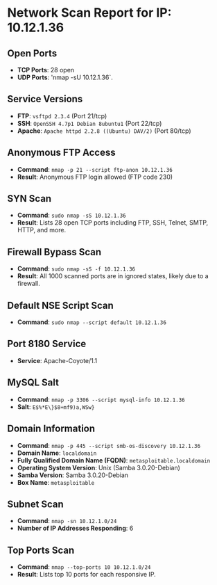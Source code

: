 # Network Scan Report for IP: 10.12.1.36

## Open Ports
- **TCP Ports**: 28 open
- **UDP Ports**: 'nmap -sU 10.12.1.36`.

## Service Versions
- **FTP**: `vsftpd 2.3.4` (Port 21/tcp)
- **SSH**: `OpenSSH 4.7p1 Debian 8ubuntu1` (Port 22/tcp)
- **Apache**: `Apache httpd 2.2.8 ((Ubuntu) DAV/2)` (Port 80/tcp)

## Anonymous FTP Access
- **Command**: `nmap -p 21 --script ftp-anon 10.12.1.36`
- **Result**: Anonymous FTP login allowed (FTP code 230)

## SYN Scan
- **Command**: `sudo nmap -sS 10.12.1.36`
- **Result**: Lists 28 open TCP ports including FTP, SSH, Telnet, SMTP, HTTP, and more.

## Firewall Bypass Scan
- **Command**: `sudo nmap -sS -f 10.12.1.36`
- **Result**: All 1000 scanned ports are in ignored states, likely due to a firewall.

## Default NSE Script Scan
- **Command**: `sudo nmap --script default 10.12.1.36`

## Port 8180 Service
- **Service**: Apache-Coyote/1.1

## MySQL Salt
- **Command**: `nmap -p 3306 --script mysql-info 10.12.1.36`
- **Salt**: `E$%*E\}$8+mf9)a,WSw}`

## Domain Information
- **Command**: `nmap -p 445 --script smb-os-discovery 10.12.1.36`
- **Domain Name**: `localdomain`
- **Fully Qualified Domain Name (FQDN)**: `metasploitable.localdomain`
- **Operating System Version**: Unix (Samba 3.0.20-Debian)
- **Samba Version**: Samba 3.0.20-Debian
- **Box Name**: `metasploitable`

## Subnet Scan
- **Command**: `nmap -sn 10.12.1.0/24`
- **Number of IP Addresses Responding**: 6

## Top Ports Scan
- **Command**: `nmap --top-ports 10 10.12.1.0/24`
- **Result**: Lists top 10 ports for each responsive IP.

